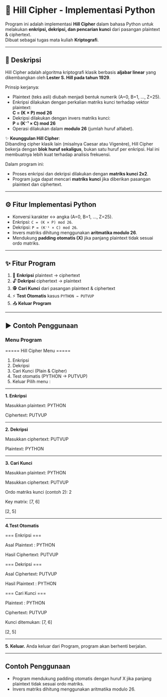 # 🔐 Hill Cipher - Implementasi Python

Program ini adalah implementasi **Hill Cipher** dalam bahasa Python untuk melakukan **enkripsi, dekripsi, dan pencarian kunci** dari pasangan plaintext & ciphertext.  
Dibuat sebagai tugas mata kuliah **Kriptografi**.

---

## 📌 Deskripsi
Hill Cipher adalah algoritma kriptografi klasik berbasis **aljabar linear** yang dikembangkan oleh **Lester S. Hill pada tahun 1929**.  

Prinsip kerjanya:
- Plaintext (teks asli) diubah menjadi bentuk numerik (A=0, B=1, ..., Z=25).
- Enkripsi dilakukan dengan perkalian matriks kunci terhadap vektor plaintext:  
  **C = (K × P) mod 26**
- Dekripsi dilakukan dengan invers matriks kunci:  
  **P = (K⁻¹ × C) mod 26**
- Operasi dilakukan dalam **modulo 26** (jumlah huruf alfabet).

✨ **Keunggulan Hill Cipher**:  
Dibanding cipher klasik lain (misalnya Caesar atau Vigenère), Hill Cipher bekerja dengan **blok huruf sekaligus**, bukan satu huruf per enkripsi. Hal ini membuatnya lebih kuat terhadap analisis frekuensi.

Dalam program ini:
- Proses enkripsi dan dekripsi dilakukan dengan **matriks kunci 2x2**.  
- Program juga dapat mencari **matriks kunci** jika diberikan pasangan plaintext dan ciphertext.

---

## ⚙️ Fitur Implementasi Python
- Konversi karakter ↔ angka (A=0, B=1, ..., Z=25).  
- Enkripsi: `C = (K × P) mod 26`.  
- Dekripsi: `P = (K⁻¹ × C) mod 26`.  
- Invers matriks dihitung menggunakan **aritmatika modulo 26**.  
- Mendukung **padding otomatis (X)** jika panjang plaintext tidak sesuai ordo matriks.  

---

## ✨ Fitur Program
1. 🔑 **Enkripsi** plaintext → ciphertext  
2. 🔓 **Dekripsi** ciphertext → plaintext  
3. 🕵️ **Cari Kunci** dari pasangan plaintext & ciphertext  
4. ⚡ **Test Otomatis** kasus `PYTHON → PUTVUP`  
5. 📤 **Keluar Program**  

---

## ▶️ Contoh Penggunaan

### Menu Program

===== Hill Cipher Menu =====
1. Enkripsi
2. Dekripsi
3. Cari Kunci (Plain & Cipher)
4. Test otomatis (PYTHON -> PUTVUP)
0. Keluar
Pilih menu :

---

**1. Enkripsi** 

Masukkan plaintext: PYTHON

Ciphertext: PUTVUP

---

**2. Dekripsi** 

Masukkan ciphertext: PUTVUP

Plaintext: PYTHON

---

**3. Cari Kunci** 

Masukkan plaintext: PYTHON

Masukkan ciphertext: PUTVUP 

Ordo matriks kunci (contoh 2): 2

Key matrix:
[7, 6]

[2, 5]

---

**4.Test Otomatis** 

=== Enkripsi ===

Asal Plaintext : PYTHON

Hasil Ciphertext: PUTVUP


=== Dekripsi ===

Asal Ciphertext: PUTVUP

Hasil Plaintext : PYTHON

=== Cari Kunci ===

Plaintext : PYTHON

Ciphertext: PUTVUP

Kunci ditemukan:
[7, 6]

[2, 5]

---

**5. Keluar.**
Anda keluar dari Program, program akan berhenti berjalan.

---
## Contoh Penggunaan
- Program mendukung padding otomatis dengan huruf X jika panjang plaintext tidak sesuai ordo matriks.
- Invers matriks dihitung menggunakan aritmatika modulo 26.








